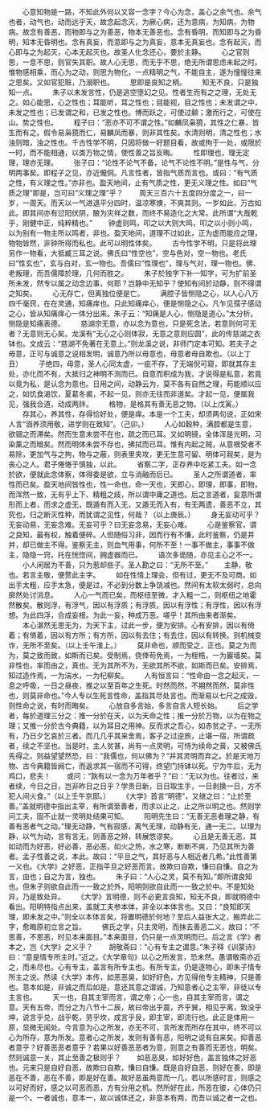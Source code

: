 <!-- { "loadSidebar": true } -->
　　心意知物是一路，不知此外何以又容一念字？今心为念，盖心之余气也。余气也者，动气也，动而远乎天，故念起念灭，为厥心病，还为意病，为知病，为物病。故念有善恶，而物即与之为善恶，物本无善恶也。念有昏明，而知即与之为昏明，知本无昏明也。念有真妄，而意即与之为真妄，意本无真妄也。念有起灭，而心即与之为起灭，心本无起灭也。故圣人化念还心，要於主静。
　　心之官则思，一息不思，则官失其职。故人心无思，而无乎不思，绝无所谓思虑未起之时。惟物感相乘，而心为之动，则思为物化，一点精明之气，不能自主，遂为憧憧往来之思矣。又如官犯赃，乃溺职也。
　　思即是良知之柄。
　　知无不良，只是独知一点。
　　朱子以未发言性，仍是逃空堕幻之见。性者生而有之之理，无处无之。如心能思，心之性也；耳能听，耳之性也；目能视，目之性也；未发谓之中，未发之性也；已发谓之和，已发之性也。博而跃之，可使过颡；激而行之，可使在山。势之性也。
　　程子曰：“恶亦不可不谓之性。”如麟凤枭獍，其性之仁暴，皆生而有之。假令易枭獍而仁，易麟凤而暴，则非其性矣。水清则明，清之性也；水浊则暗，浊之性也。千古性学不明，只因将做一好题目看，故或拘于一处，或限於一时，而不能相通，以类万物之情，使性善之旨反晦。
　　性即理也，理无定理，理亦无理。
　　张子曰：“论性不论气不备，论气不论性不明。”是性与气，分明两事矣。即程子之见，亦近儱侗。凡言性者，皆指气质而言也。或曰：“有气质之性，有义理之性。”亦非也。盈天地间，止有气质之性，更无义理之性。如曰“气质之理”即是，岂可曰“义理之理”乎？
　　周天三百六十五度四分度之一，曰一岁，一周天。而天以一气进退平分四时，温凉寒燠，不爽其则。一岁如此，万古如此。即其间亦有愆阳伏阴，酿为灾祥之数，而终不易造化之大常。此所谓“大哉乾乎，刚健中正，纯粹精也。”
　　钟虚则鸣，叩之以大则大鸣，叩之以小则小鸣，以为别有一物主所以鸣者，非也。盈天地间，道理不过如此，正为虚而能应之理，物物皆然，非钟所得而私也。此可以明性体矣。
　　古今性学不明，只是将此理另作一物看，大抵臧三耳之说。佛氏曰“性空也”，空与色对，空一物也。老氏曰“性玄也”，玄与白对，玄一物也。吾儒曰“性理也”，理与气对，理一物也。佛、老叛理，而吾儒障於理，几何而胜之。
　　朱子於独字下补一知字，可为扩前圣所未发，然专以属之动念边事，何耶？岂静中无知乎？使知有间於动静，则不得谓之知矣。
　　心无存亡，但离独位便是亡。
　　满腔子皆恻隐之心，以人心八万四千毫窍，在在灵通，知痛痒也。只此知痛痒心，便是恻隐之心。凡乍见孺子感动之心，皆从知痛痒心一体分出来。朱子云：“知痛是人心，恻隐是道心。”太分析。恻隐是知痛表德。
　　慈湖宗无意，亦以念为意也，只是死念法，若意则何可无者？无意则无心矣。龙溪有“无心之心则体寂，无意之意则应圆”，此的传慈湖之衣钵也。文成云：“慈湖不免著在无意上。”则龙溪之说，非师门定本可知。若夫子之毋意，正可与诚意之说相发明，诚意乃所以毋意也，毋意者毋自欺也。（以上丁丑）
　　子绝四，毋意，圣人心同太虚，一疵不存，了无端倪可窥，即就其存主处，亦化而不有，大抵归之神明不测而已。自意而积成为我，才说得是私意，若竟以竟为私，是认念为意也。日用之间，动静云为，莫不各有自然之理，苟能顺以应之，如饥食渴饮，夏葛冬裘，不起一见，则亦无往而非道矣。才起一见，便属我见，强我合道，动成两牉。
　　格物，是格其有善无恶之物。（以上戊寅。）
　　存其心，养其性，存得恰好处，便是痒。本是一个工夫，却须两句说，正如宋人言“涵养须用敬，进学则在致知”。（己卯。）
　　人心如穀种，满腔都是生意，欲锢之而滞矣。然而生意未尝不在也，疏之而已耳。又如明镜，全体浑是光明，习染薰之而暗矣。然而明体未尝不存也，拂拭而已耳。惟有内起之贼，从意根受者不易除，更加气与之拘，物与之蔽，则表里夹攻，更无生意可留、明体可觌矣，是为丧心之人。君子惓惓于慎独，以此。
　　省察二字，正存养中吃紧工夫。如一念於欲，便就此念体察，体得委是欲，立与消融而后已。
　　圣人之所谓道者，率性而已矣。盈天地间皆性也，性一命也，命一天也，天即心，即理，即事，即物，而浑然一致，无有乎上下、精粗之歧，所以谓中庸之道也。后之言道者，妄意所谓形而上者，而求之虚无，既遁有而入无，又遁无而入有，有无两遗，善恶不立，其究也，归之断灭性种，而犹谓之见性，何哉？（以上庚辰。）
　　身无妄动可乎？无妄动易，无妄念难。无妄可乎？曰无妄念易，无妄心难。
　　心是鉴察官，谓之良知，最有权，触着便碎。人但随俗习非，因而行有不慊，此时鉴察，仍是井井，却已做主不得。鉴察无主，则血气用事，何所不至！一事不做主，事事不做主，隐隐一窍，托在恍惚间，拥虚器而已。
　　语次多诡随，亦见主心之不一。
　　小人闲居为不善，只为惹却些子。圣人勘之曰：“无所不至。”
　　主静，敬也。若言主敬，便赘此主字。
　　如在性情上理会，但有过，更无不及可商。如出手太粗，应手太急，便是过，不必到分数上争饶减也。然间有太软太弱时，总向廓然处讨消息。
　　人心一气而已矣，而枢纽至微，才入粗一二，则枢纽之地霍然散矣。散则浮，有浮气，因以有浮质；有浮质，因以有浮性；有浮性，因以有浮想。为此四浮，合成妄根。为此一妄，种成万恶。嗟乎！其所由来者渐矣。
　　本心湛然无思无为，为天下主，过此一步，便为安排。心有安排，因以有倚着；有倚着，因以有方所；有方所，因以有去住；有去住，因以有转换。则机械变诈，无所不至矣。（以上壬午淮上。）
　　莫非命也，顺而受之，正也。莫之为而为，莫之致而致，如斯而已矣。受制焉，侥倖苟免焉，一为桎梏，一为巖墙矣。莫非性也，率而由之，真也。无为其所不为，无欲其所不欲，如斯而已矣。安排焉，知过造作焉，一为湍水，一为杞柳矣。
　　人有恒言曰：“性命由一念之起灭，一息之呼吸，一日之昼夜，推之以至百年之生死。时然而然，不期然而然，莫非性也，则莫非命也。”今人专以生死言性命，盖指其尽处言也。而渐易以七尺之成毁，则性命之说，有时而晦矣。
　　心放自多言始，多言自言人短长始。
　　后之学者，每於道理三分之：推一分於在天，以为天命之性；推一分於万物，以为在物之理；又推一分於古今典籍，以为耳目之用神。反而求之吾心，如赤贫之子，一无所有，乃日夕乞哀於三者。而几几乎其来舍焉，客子之过逆旅，止堪一宿，所谓疏者，续之不坚也。当是时，主人贫甚，尚有一点灵明，可恃为续命之膏，又被佛氏先得之。则益望望然恐，曰：“我儒也，何以佛为？”并其灵明而弃之。於是天地万物、古今典籍皆阙亡，而返求其一宿而不可得，终望门持钵以死。宁为牛后，无为鸡口，悲夫！
　　或问：“孰有以一念为万年者乎？”曰：“无以为也。往者过，来者续，今日之日，岂非昨日之日乎？学贵日新，日日取生手，一日剥换一日，方不犯人间火食。”（以上壬午京邸。）
　　《大学》首言“明德”，又继之曰：“止於至善。”盖就明德中指出主宰，有所谓至善者，而求以止之，止之所以明之也。然则学问工夫，固不止就一灵明处结果可知。
　　阳明先生曰：“无善无恶者理之静，有善有恶者气之动。”理无动静，气有寂感，离气无理，动静有无，通一无二。以理为静，以气为动，言有言无，则善恶之辨，转展悠谬矣。
　　心且是无善无恶，其如动而为好恶，好必善，恶必恶，如火之热，水之寒，断断不爽，乃见其所为善者。孟子性善之说，本此。故曰：“平旦之气，其好恶与人相近者几希。”此性善第一义也。《大学》之好恶，正指平旦之好恶而言。故欺曰自欺，慊曰自慊。自之为言，由也；自之为言，独也。
　　朱子曰：“人心之灵，莫不有知。”即所谓良知也。但朱子则欲自此而一一致之於外，阳明则欲自此而一一致之於中。不是知处异，乃是致处异。
　　《大学》言明德，则不必更言良知，知无不良，即就明德中看出。阳明特指点出来，盖就工夫参本体，非全以本体言也。又曰：“良知即天理，即未发之中。”则全以本体言矣，将置明德於何地？至后人益张大之，搬弄此二字，愈晦原初立言之旨。
　　佛氏之学，只主灵明，而抹去善恶二义，故曰：“不思善，不思恶，时见本来面目。”本来面目，仍只是一点灵明而已。后之言《学》者本之，岂《大学》之义乎？
　　胡敬斋曰：“心有专主之谓意。”朱子释《训蒙诗》曰：“意是情专所主时。”近之。《大学章句》以心之所发言，恐未然。愚谓敬斋亦近之，而未尽也。心有专主，盖言有所专主也。有所专主，仍是逐物心，即朱子情专所主之说。然读《大学》本传，如恶恶臭，如好好色，方见得他专主精神，只是善也。意本如是，非诚之而后如是，意还其意之谓诚，乃知意者心之主宰，非徒以专主言也。
　　天一也，自其主宰而言，谓之帝；心一也，自其主宰而言，谓之意。天有五帝，而分之为八节十二辰，故曰帝出乎震，齐乎巽，相见乎离，致没乎坤，说言乎兑，战乎乾，劳乎坎，成言乎艮，即主宰，即流行也。此正是体用一原，显微无闻处。今言意为心之所发，亦无不可，言所发而所存在其中，终不可以心为所存，意为所发。意者心之所发，发则有善有恶，阳明之说有自来矣。抑善恶者意乎？好善恶恶者意乎？若果以好善恶恶者为意，则意之有善而无恶也，明矣。然则诚意一关，其止至善之极则乎？
　　如恶恶臭，如好好色，盖言独体之好恶也。元来只是自好自恶，故欺曰自欺，慊曰自慊。既是自好自恶，则好在善，即是恶在不善，恶在不善，即是好在善。故好恶虽两意而一几，若以所感时言，则感之以可好而好，感之以可恶而恶，方有分用之机。然所好在此，所恶在彼，心体仍只是一个。一者诚也，意本一，故以诚体还之，非意本有两，而吾以诚之者一之也。
